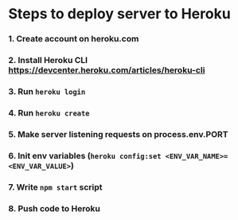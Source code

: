 # Steps to deploy server to Heroku

### 1. Create account on heroku.com

### 2. Install Heroku CLI https://devcenter.heroku.com/articles/heroku-cli

### 3. Run `heroku login`

### 4. Run `heroku create`

### 5. Make server listening requests on process.env.PORT

### 6. Init env variables (`heroku config:set <ENV_VAR_NAME>=<ENV_VAR_VALUE>`)

### 7. Write `npm start` script

### 8. Push code to Heroku
